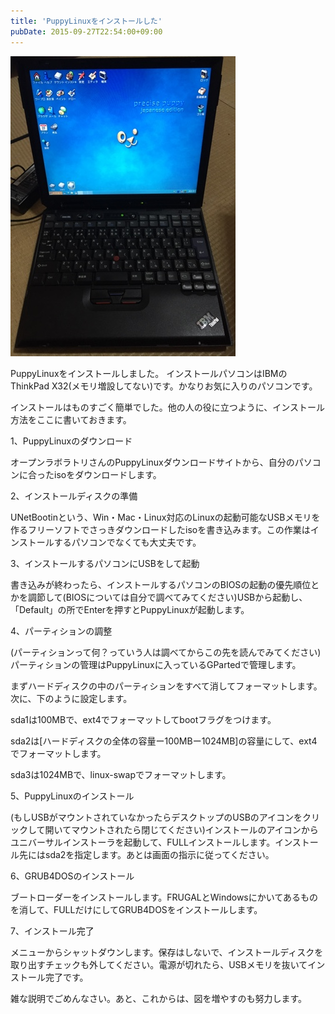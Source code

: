 ```yaml
---
title: 'PuppyLinuxをインストールした'
pubDate: 2015-09-27T22:54:00+09:00
---
```


![](./20220218171541.jpg)

PuppyLinuxをインストールしました。
インストールパソコンはIBMのThinkPad X32(メモリ増設してない)です。かなりお気に入りのパソコンです。

インストールはものすごく簡単でした。他の人の役に立つように、インストール方法をここに書いておきます。

1、PuppyLinuxのダウンロード

オープンラボラトリさんのPuppyLinuxダウンロードサイトから、自分のパソコンに合ったisoをダウンロードします。

2、インストールディスクの準備

UNetBootinという、Win・Mac・Linux対応のLinuxの起動可能なUSBメモリを作るフリーソフトでさっきダウンロードしたisoを書き込みます。この作業はインストールするパソコンでなくても大丈夫です。

3、インストールするパソコンにUSBをして起動

書き込みが終わったら、インストールするパソコンのBIOSの起動の優先順位とかを調節して(BIOSについては自分で調べてみてください)USBから起動し、「Default」の所でEnterを押すとPuppyLinuxが起動します。

4、パーティションの調整

(パーティションって何？っていう人は調べてからこの先を読んでみてください)パーティションの管理はPuppyLinuxに入っているGPartedで管理します。

まずハードディスクの中のパーティションをすべて消してフォーマットします。次に、下のように設定します。

sda1は100MBで、ext4でフォーマットしてbootフラグをつけます。

sda2は[ハードディスクの全体の容量ー100MBー1024MB]の容量にして、ext4でフォーマットします。

sda3は1024MBで、linux-swapでフォーマットします。

5、PuppyLinuxのインストール

(もしUSBがマウントされていなかったらデスクトップのUSBのアイコンをクリックして開いてマウントされたら閉じてください)インストールのアイコンからユニバーサルインストーラを起動して、FULLインストールします。インストール先にはsda2を指定します。あとは画面の指示に従ってください。

6、GRUB4DOSのインストール

ブートローダーをインストールします。FRUGALとWindowsにかいてあるものを消して、FULLだけにしてGRUB4DOSをインストールします。

7、インストール完了

メニューからシャットダウンします。保存はしないで、インストールディスクを取り出すチェックも外してください。電源が切れたら、USBメモリを抜いてインストール完了です。

雑な説明でごめんなさい。あと、これからは、図を増やすのも努力します。
